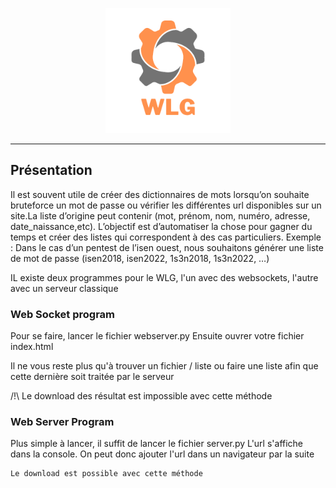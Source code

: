 <p align="center"><img style="width:200px;" src="img/icon_name.png" /></p>

------

<h2>Présentation</h2>

<p>
Il est souvent utile de créer des dictionnaires de mots lorsqu’on souhaite bruteforce un mot de passe ou vérifier les différentes url disponibles sur un site.La liste d’origine peut contenir (mot, prénom, nom, numéro, adresse, date_naissance,etc). L’objectif est d’automatiser la chose pour gagner du temps et créer des listes qui correspondent à des cas particuliers. 
Exemple : Dans le cas d’un pentest de l’isen ouest, nous souhaitons générer une liste de mot de passe (isen2018, isen2022, 1s3n2018, 1s3n2022, …)
</p>

<p>IL existe deux programmes pour le WLG, l'un avec des websockets, l'autre avec un serveur classique</p>
<h3>Web Socket program</h3>

<p>
Pour se faire, lancer le fichier webserver.py
Ensuite ouvrer votre fichier index.html

Il ne vous reste plus qu'à trouver un fichier / liste ou faire une liste afin que cette dernière soit traitée par
le serveur

/!\ Le download des résultat est impossible avec cette méthode
</p>

<h3>Web Server Program</h3>
<p>
    Plus simple à lancer, il suffit de lancer le fichier server.py
    L'url s'affiche dans la console. On peut donc ajouter l'url dans un navigateur par la suite

    Le download est possible avec cette méthode
</p>